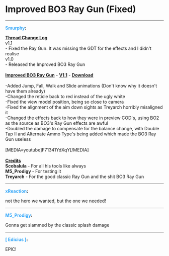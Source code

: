 # Improved BO3 Ray Gun (Fixed)


---
<strong><span style="color:#34a7f9;">Smurphy</span>:</strong>

<p><strong><span style="text-decoration: underline">Thread Change Log</span></strong><br />   v1.1<br />          - Fixed the Ray Gun. It was missing the GDT for the effects and I didn&#39;t realise<br />   v1.0<br />          - Released the Improved BO3 Ray Gun<br /><br /><strong><span style="text-decoration: underline">Improved BO3 Ray Gun</span></strong> - <strong><span style="text-decoration: underline">V1.1</span></strong> - <a href="https://mega.nz/file/3sVDAYiB#8VLmWqFkfoDObcKA2hb94kFr00GOEoOrjircf8XjaAQ"><strong>Download</strong></a><br /><br />    -Added Jump, Fall, Walk and Slide animations (Don&#39;t know why it doesn&#39;t have them already)<br />    -Changed the reticle back to red instead of the ugly white<br />    -Fixed the view model position, being so close to camera<br />    -Fixed the alignment of the aim down sights as Treyarch horribly misaligned it<br />    -Changed the effects back to how they were in preview COD&#39;s, using BO2 as the source as BO3&#39;s Ray Gun effects are awful<br />    -Doubled the damage to compensate for the balance change, with Double Tap II and Alternate Ammo Type&#39;s being added which made the BO3 Ray Gun useless<br /><br />[MEDIA=youtube]F71341YdXqY[/MEDIA]<br /><br /><strong><span style="text-decoration: underline">Credits</span><br />Scobalula</strong> - For all his tools like always<br /><strong>M5_Prodigy </strong>- For testing it<br /><strong>Treyarch</strong> - For the good classic Ray Gun and the shit BO3 Ray Gun</p>

---
<strong><span style="color:#34a7f9;">xReaction</span>:</strong>

<p>not the hero we wanted, but the one we needed!</p>

---
<strong><span style="color:#34a7f9;">M5_Prodigy</span>:</strong>

<p>Gonna get slammed by the classic splash damage</p>

---
<strong><span style="color:#34a7f9;">[ Edicius ]</span>:</strong>

<p>EPIC!</p>
